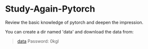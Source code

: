 # Study-Again-Pytorch
Review the basic knowledge of pytorch and deepen the impression.

You can create a dir named 'data' and download the data from:  
>[data](https://pan.baidu.com/s/13LKFLMo4DPEZ8dyLkzdn4g)
>Password: 0kgl
